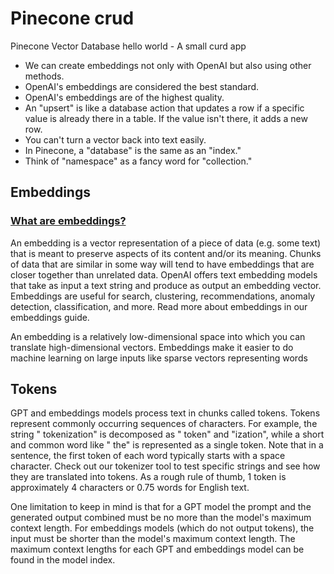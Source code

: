 # Pinecone crud

Pinecone Vector Database hello world - A small curd app

- We can create embeddings not only with OpenAI but also using other methods.
- OpenAI's embeddings are considered the best standard.
- OpenAI's embeddings are of the highest quality.
- An "upsert" is like a database action that updates a row if a specific value is already there in a table. If the value isn't there, it adds a new row.
- You can't turn a vector back into text easily.
- In Pinecone, a "database" is the same as an "index."
- Think of "namespace" as a fancy word for "collection."

## Embeddings

### [What are embeddings?](https://platform.openai.com/docs/guides/embeddings/what-are-embeddings)

An embedding is a vector representation of a piece of data (e.g. some text) that is meant to preserve aspects of its content and/or its meaning. Chunks of data that are similar in some way will tend to have embeddings that are closer together than unrelated data. OpenAI offers text embedding models that take as input a text string and produce as output an embedding vector. Embeddings are useful for search, clustering, recommendations, anomaly detection, classification, and more. Read more about embeddings in our embeddings guide.

An embedding is a relatively low-dimensional space into which you can translate high-dimensional vectors. Embeddings make it easier to do machine learning on large inputs like sparse vectors representing words

## Tokens

GPT and embeddings models process text in chunks called tokens. Tokens represent commonly occurring sequences of characters. For example, the string " tokenization" is decomposed as " token" and "ization", while a short and common word like " the" is represented as a single token. Note that in a sentence, the first token of each word typically starts with a space character. Check out our tokenizer tool to test specific strings and see how they are translated into tokens. As a rough rule of thumb, 1 token is approximately 4 characters or 0.75 words for English text.

One limitation to keep in mind is that for a GPT model the prompt and the generated output combined must be no more than the model's maximum context length. For embeddings models (which do not output tokens), the input must be shorter than the model's maximum context length. The maximum context lengths for each GPT and embeddings model can be found in the model index.
